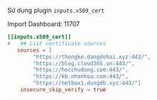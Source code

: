 Sử dụng plugin `inputs.x509_cert`

Import Dashboard: 11707

```conf
[[inputs.x509_cert]]
#   ## List certificate sources
   sources = [
        "https://thongke.dangdohai.xyz:443/",
        "https://blog.cloud365.vn:443/",
        "https://hocchudong.com:443/",
        "https://kb.nhanhoa.com:443/",
        "https://netbox1.dungdb.xyz:443/"]
    insecure_skip_verify = true
```
